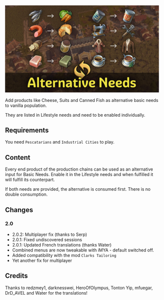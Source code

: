 ![](./banner.jpg)

Add products like Cheese, Suits and Canned Fish as alternative basic needs to vanilla population.

They are listed in Lifestyle needs and need to be enabled individually.

## Requirements

You need `Pescatarians` and `Industrial Cities` to play.

## Content

Every end product of the production chains can be used as an alternative input for Basic Needs.
Enable it in the Lifestyle needs and when fulfilled it will fulfill its counterpart.

If both needs are provided, the alternative is consumed first.
There is no double consumption.

## Changes

### 2.0

- 2.0.2: Multiplayer fix (thanks to Serp)
- 2.0.1: Fixed undiscovered sessions
- 2.0.1: Updated French translations (thanks Water)
- Combined menus are now tweakable with iMYA - default switched off.
- Added compatibility with the mod `Clarks Tailoring`
- Yet another fix for multiplayer

## Credits

Thanks to redzmey1, darknesswei, HeroOfOlympus, Tonton Yip, mfuegar, DrD_AVEL and Water for the translations!
